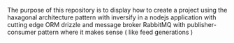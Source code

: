 The purpose of this repository is to display
how to create a project using the haxagonal architecture pattern with inversify
in a nodejs application with cutting edge ORM drizzle and message broker RabbitMQ
with publisher-consumer pattern where it makes sense ( like feed generations )
